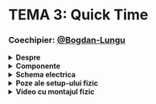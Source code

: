 # TEMA 3: Quick Time

### Coechipier: [@Bogdan-Lungu](https://github.com/Bogdan-Lungu/Robotica)

<details>
  <summary> <b> Despre </b> </summary>

  ## 1. Descrierea temei:
  - Tema presupune crearea unui joc competitiv de reflexe pentru doi jucatori, care concureaza pentru a obtine cel mai mare punctaj, punandu-si la incercare viteza de reactie.
  - Proiectul se va desfasura in echipe de cate doua persoane, fiecare jucator avand butoane si LED-uri proprii.
  - Jocul va include mai multe runde, iar scopul fiecarui jucator este sa apese cat mai rapid butonul care corespunde culorii afisate pe LED-ul RGB al echipei sale.
  - Punctajul fiecarui jucator va fi afisat in timp real pe un ecran LCD, iar la final, jucatorul cu cel mai mare punctaj va fi declarat castigator.

  ## 2. Desfasurarea jocului:
  - Jocul incepe cu un mesaj de bun venit afisat pe LCD.
  - Este implementat un buton dedicat pentru pornirea jocului.
    
  - La fiecare runda, fiecare jucator este activ pe rand, iar LED-ul RGB al acestuia se aprinde intr-o culoare care corespunde unuia dintre butoanele sale.
  - Jucatorul trebuie sa apese rapid butonul corect pentru a primi puncte. Cu cat reactioneaza mai repede, cu atat scorul este mai mare.
  - La finalul fiecarei runde, LCD-ul afiseaza punctajele ambilor jucatori.

  ## 3. Timpul si finalizarea jocului
  - Pe parcursul jocului, servomotorul se roteste, indicand progresul.
  - O rotatie de 180 de grade a servomotorului semnaleaza sfarsitul jocului, iar LCD-ul afiseaza numele castigatorului si scorul final.
  - Ulterior, ecranul revine la mesajul de start.

##
</details>


<details> 
  <summary><b>Componente</b></summary>
  
  ## Componentele folosite:
  - 2x Arduino Uno (ATmega328P microcontroller)
  - 2x Breadbord
  - 6x LED-uri (cate 3 pentru fiecare jucator)
  - 2x LED RGB (1 pentru fiecare jucator)
  - 6x Butoane (3 pentru fiecare jucator)
  - 22x Rezistoare (13x 220ohm, 8x 1K, 1x 100ohm)
  - 1x Servomotor
  - 1x LCD
  - 1x Buzzer
  - Linii de legatura
    ##
</details>


<details>
  <summary> <b> Schema electrica </b> </summary>

  ## Schema electrica a circuitului implementat pe Tinkercad
  ![tema3 - final (1)](https://github.com/user-attachments/assets/a0ed21f9-6a5f-423d-b3f3-7bf24b97e93f)

  ##
</details>


<details>
  <summary> <b> Poze ale setup-ului fizic </b> </summary>
  
  ## Poze cu montajul implementat fizic:
  ![IMG_6150](https://github.com/user-attachments/assets/ade3c7c3-a6c9-42a0-a94f-a53e90d141cb)
![IMG_6148](https://github.com/user-attachments/assets/d99b4c33-b8cc-4933-9b4c-89d433e756ba)
![IMG_6151](https://github.com/user-attachments/assets/2be2de60-1ab2-4fce-a99d-a17e64a2832a)

  ##
</details>


<details>
  <summary> <b> Video cu montajul fizic </b> </summary>

  ## Link catre videoul ce arata functionalitatea montajului fizic:
  https://youtu.be/nyq8nsM4g2E
  ##
</details>

